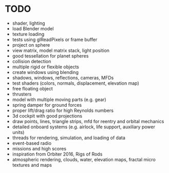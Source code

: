 # TODO

* shader, lighting
* load Blender model
* texture loading
* tests using glReadPixels or frame buffer
* project on sphere
* view matrix, model matrix stack, light position
* good tessellation for planet spheres
* collision detection
* multiple rigid or flexible objects
* create windows using blending
* shadows, windows, reflections, cameras, MFDs
* test shaders (colors, normals, displacement, elevation map)
* free floating object
* thrusters
* model with multiple moving parts (e.g. gear)
* spring damper for ground forces
* proper lift/drag ratio for high Reynolds numbers
* 3d cockpit with good projections
* draw points, lines, triangle strips, mfd for reentry and orbital mechanics
* detailed onboard systems (e.g. airlock, life support, auxiliary power units)
* threads for rendering, simulation, and loading of data
* event-based radio
* missions and high scores
* inspiration from Orbiter 2016, Rigs of Rods
* atmospheric rendering, clouds, water, elevation maps, fractal micro textures and maps
